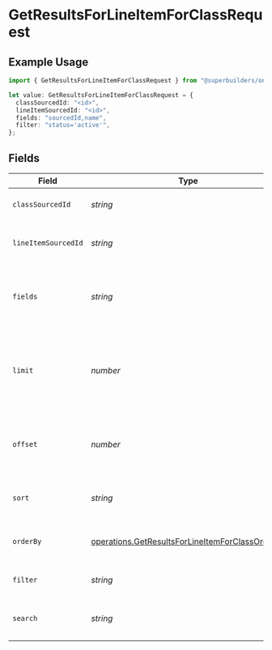 # GetResultsForLineItemForClassRequest

## Example Usage

```typescript
import { GetResultsForLineItemForClassRequest } from "@superbuilders/oneroster/models/operations";

let value: GetResultsForLineItemForClassRequest = {
  classSourcedId: "<id>",
  lineItemSourcedId: "<id>",
  fields: "sourcedId,name",
  filter: "status='active'",
};
```

## Fields

| Field                                                                                                              | Type                                                                                                               | Required                                                                                                           | Description                                                                                                        | Example                                                                                                            |
| ------------------------------------------------------------------------------------------------------------------ | ------------------------------------------------------------------------------------------------------------------ | ------------------------------------------------------------------------------------------------------------------ | ------------------------------------------------------------------------------------------------------------------ | ------------------------------------------------------------------------------------------------------------------ |
| `classSourcedId`                                                                                                   | *string*                                                                                                           | :heavy_check_mark:                                                                                                 | The sourcedId of the class                                                                                         |                                                                                                                    |
| `lineItemSourcedId`                                                                                                | *string*                                                                                                           | :heavy_check_mark:                                                                                                 | The sourcedId of the line item                                                                                     |                                                                                                                    |
| `fields`                                                                                                           | *string*                                                                                                           | :heavy_minus_sign:                                                                                                 | Comma-separated list of fields to include in the response                                                          | sourcedId,name                                                                                                     |
| `limit`                                                                                                            | *number*                                                                                                           | :heavy_minus_sign:                                                                                                 | The maximum number of items to return in the paginated response                                                    | 100                                                                                                                |
| `offset`                                                                                                           | *number*                                                                                                           | :heavy_minus_sign:                                                                                                 | The number of items to skip in the paginated response                                                              | 0                                                                                                                  |
| `sort`                                                                                                             | *string*                                                                                                           | :heavy_minus_sign:                                                                                                 | The field to sort the response by                                                                                  |                                                                                                                    |
| `orderBy`                                                                                                          | [operations.GetResultsForLineItemForClassOrderBy](../../models/operations/getresultsforlineitemforclassorderby.md) | :heavy_minus_sign:                                                                                                 | The order to sort the response by                                                                                  |                                                                                                                    |
| `filter`                                                                                                           | *string*                                                                                                           | :heavy_minus_sign:                                                                                                 | The filter to apply to the response                                                                                | status='active'                                                                                                    |
| `search`                                                                                                           | *string*                                                                                                           | :heavy_minus_sign:                                                                                                 | The search query to apply to the response                                                                          |                                                                                                                    |